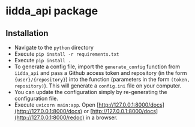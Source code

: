# iidda_api package

## Installation

* Navigate to the `python` directory
* Execute `pip install -r requirements.txt`
* Execute `pip install .`
* To generate a config file, import the `generate_config` function from `iidda_api` and pass a Github access token and repository (in the form `{user}/{repository}`) into the function (parameters in the form `(token, repository)`). This will generate a `config.ini` file on your computer.
* You can update the configuration simply by re-generating the configuration file.
* Execute `uvicorn main:app`. Open [http://127.0.0.1:8000/docs](http://127.0.0.1:8000/docs) or [http://127.0.0.1:8000/docs](http://127.0.0.1:8000/redoc) in a browser.

